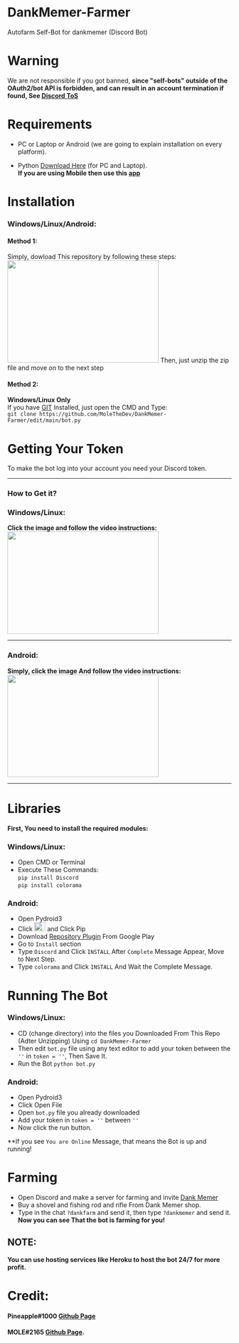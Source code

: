 # DankMemer-Farmer
Autofarm Self-Bot for dankmemer (Discord Bot)

# Warning
We are not responsible if you got banned, **since "self-bots" outside of the OAuth2/bot API is forbidden, and can result in an account termination if found, See <a href="https://support.discord.com/hc/en-us/articles/115002192352-Automated-user-accounts-self-bots-">Discord ToS</a>**

# Requirements
* PC or Laptop or Android (we are going to explain installation on every platform).

* Python <a href="">Download Here</a> (for PC and Laptop).<br>
**If you are using Mobile then use this <a href="https://play.google.com/store/apps/details?id=ru.iiec.pydroid3">app</a>**

# Installation

### Windows/Linux/Android:
#### Method 1:
Simply, dowload This repository by following these steps:
<img src="https://cpb-us-e1.wpmucdn.com/sites.northwestern.edu/dist/b/3044/files/2021/05/github.png" width="340" height="230">
Then, just unzip the zip file and move on to the next step

#### Method 2:
**Windows/Linux Only**<br>
If you have <a href="https://git-scm.com/">GIT</a> Installed, just open the CMD and Type:<br>
`git clone https://github.com/MoleTheDev/DankMemer-Farmer/edit/main/bot.py`

# Getting Your Token
To make the bot log into your account you need your Discord token.
- - - -
### How to Get it?
### Windows/Linux:
**Click the image and follow the video instructions:**
<a href="https://youtu.be/YEgFvgg7ZPI">
<img src="https://i.ytimg.com/vi/YEgFvgg7ZPI/maxresdefault.jpg" width="340" height="230">
</a>
- - - -
### Android:
**Simply, click the image And follow the video instructions:**
<a href="https://www.youtube.com/watch?v=dQ_pwJwYg7c">
<img src="https://i.ytimg.com/vi/YEgFvgg7ZPI/maxresdefault.jpg" width="340" height="230">
</a>
- - - -

# Libraries
**First, You need to install the required modules:**
### Windows/Linux:
* Open CMD or Terminal
* Execute These Commands:<br>
`pip install Discord`<br>
`pip install colorama`
### Android:
* Open Pydroid3
* Click <img src="https://i.ibb.co/1XvwrKJ/IMG-20211231-123644.jpg" width="25" height="20"> and Click Pip
* Download <a href="https://play.google.com/store/apps/details?id=ru.iiec.pydroid3.quickinstallrepo">Repository Plugin</a> From Google Play
* Go to `Install` section
* Type `Discord` and Click `INSTALL` After `Complete` Message Appear, Move to Next Step.
* Type `colorama` and Click `INSTALL` And Wait the Complete Message.


# Running The Bot
### Windows/Linux:
* CD (change directory) into the files you Downloaded From This Repo (Adter Unzipping) Using
`cd DankMemer-Farmer`
* Then edit `bot.py` file using any text editor to add your token between the `''` in `token = ''`, Then Save It.
* Run the Bot `python bot.py`
### Android:
* Open Pydroid3
* Click Open File
* Open `bot.py` file you already downloaded
* Add your token in `token = ''` between `''` 
* Now click the run button.

**If you see `You are Online` Message, that means the Bot is up and running!

# Farming
* Open Discord and make a server for farming and invite <a href="https://dankmemer.lol/">Dank Memer</a>
* Buy a shovel and fishing rod and rifle From Dank Memer shop.
* Type in the chat `?dankfarm` and send it, then type `?dankmemer` and send it.<br>
**Now you can see That the bot is farming for you!**

## NOTE:
**You can use hosting services like Heroku to host the bot 24/7 for more profit.**

# Credit:
#### Pineapple#1000 <a href="https://github.com/PineappleFin">Github Page</a>
#### MOLE#2165 <a href="https://github.com/MoleTheDev">Github Page</a>.


